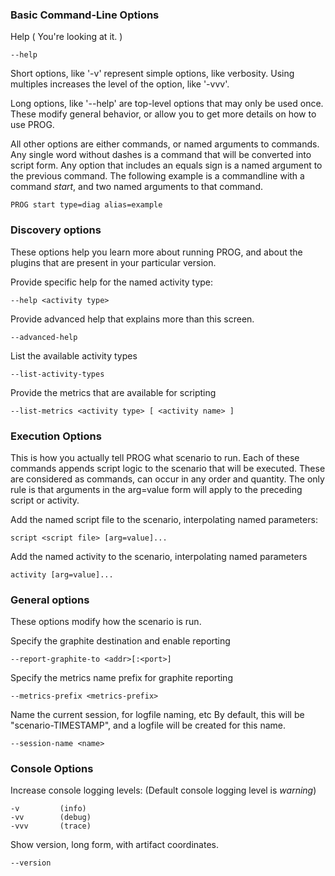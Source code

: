 ### Basic Command-Line Options ###

Help ( You're looking at it. )

    --help

Short options, like '-v' represent simple options, like verbosity.
Using multiples increases the level of the option, like '-vvv'.

Long options, like '--help' are top-level options that may only be
used once. These modify general behavior, or allow you to get more
details on how to use PROG.

All other options are either commands, or named arguments to commands.
Any single word without dashes is a command that will be converted
into script form. Any option that includes an equals sign is a
named argument to the previous command. The following example
is a commandline with a command *start*, and two named arguments
to that command.

    PROG start type=diag alias=example    

### Discovery options ###

These options help you learn more about running PROG, and
about the plugins that are present in your particular version.

Provide specific help for the named activity type:

    --help <activity type>

Provide advanced help that explains more than this screen.

    --advanced-help

List the available activity types

    --list-activity-types

Provide the metrics that are available for scripting

    --list-metrics <activity type> [ <activity name> ]

### Execution Options ###

This is how you actually tell PROG what scenario to run. Each of these
commands appends script logic to the scenario that will be executed.
These are considered as commands, can occur in any order and quantity.
The only rule is that arguments in the arg=value form will apply to
the preceding script or activity.

Add the named script file to the scenario, interpolating named parameters:

    script <script file> [arg=value]...

Add the named activity to the scenario, interpolating named parameters

    activity [arg=value]...

### General options ###

These options modify how the scenario is run.

Specify the graphite destination and enable reporting

    --report-graphite-to <addr>[:<port>]

Specify the metrics name prefix for graphite reporting

    --metrics-prefix <metrics-prefix>

Name the current session, for logfile naming, etc
By default, this will be "scenario-TIMESTAMP", and a logfile will be created
for this name.

    --session-name <name>

### Console Options ###

Increase console logging levels: (Default console logging level is *warning*)

    -v         (info)         
    -vv        (debug)
    -vvv       (trace)
    
Show version, long form, with artifact coordinates.

    --version






